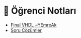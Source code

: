 # 📕 Öğrenci Notları

<!--Index-->

- [Final VHDL ~YEmreAk](Final%20VHDL%20~YEmreAk.pdf)
- [Soru Çözümler](Soru%20%C3%87%C3%B6z%C3%BCmler.pdf)

<!--Index-->
